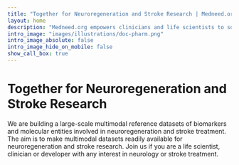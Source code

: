 ```yaml
---
title: "Together for Neuroregeneration and Stroke Research | Medneed.org"
layout: home
description: "Medneed.org empowers clinicians and life scientists to solve difficult medical challenges and help advance healthcare."
intro_image: "images/illustrations/doc-pharm.png"
intro_image_absolute: false
intro_image_hide_on_mobile: false
show_call_box: true
---
```


# Together for Neuroregeneration and Stroke Research
 
We are building a large-scale multimodal reference datasets of biomarkers and molecular entities involved in neuroregeneration and stroke treatment. The aim is to make multimodal datasets readily available for neuroregeneration and stroke research. Join us if you are a life scientist, clinician or developer with any interest in neurology or stroke treatment. 